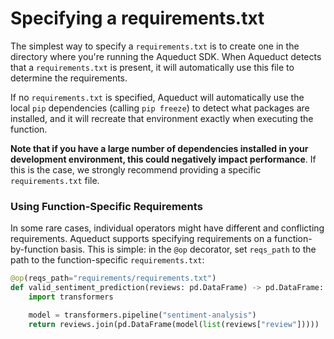 # Specifying a requirements.txt

The simplest way to specify a `requirements.txt` is to create one in the directory where you're running the Aqueduct SDK. When Aqueduct detects that a `requirements.txt` is present, it will automatically use this file to determine the requirements.

If no `requirements.txt` is specified, Aqueduct will automatically use the local `pip` dependencies (calling `pip freeze`) to detect what packages are installed, and it will recreate that environment exactly when executing the function.&#x20;

**Note that if you have a large number of dependencies installed in your development environment, this could negatively impact performance**. If this is the case, we strongly recommend providing a specific `requirements.txt` file.

### Using Function-Specific Requirements

In some rare cases, individual operators might have different and conflicting requirements. Aqueduct supports specifying requirements on a function-by-function basis. This is simple: in the `@op` decorator, set `reqs_path` to the path to the function-specific `requirements.txt`:

```python
@op(reqs_path="requirements/requirements.txt")
def valid_sentiment_prediction(reviews: pd.DataFrame) -> pd.DataFrame:
    import transformers

    model = transformers.pipeline("sentiment-analysis")
    return reviews.join(pd.DataFrame(model(list(reviews["review"]))))
```
